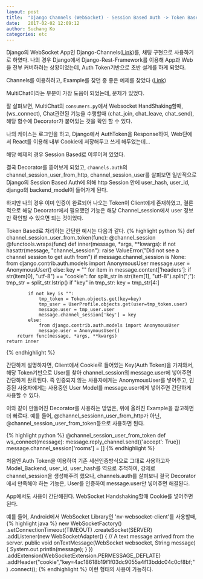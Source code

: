 ```yaml
---
layout: post
title:  "Django Channels (WebSocket) - Session Based Auth -> Token Based Auth"
date:   2017-02-02 12:09:12
author: Suchang Ko
categories: etc
---
```

Django의 WebSocket App인 Django-Channels([Link](https://github.com/django/channels))를,
채팅 구현으로 사용하기로 하였다.
나의 경우 Django에서 Django-Rest-Framework를 이용해 App과 Web을 전부 커버하려는 상황이었는데,
Auth Token기반으로 초반 설계를 하게 되었다.

Channels를 이용하려고, Example를 찾던 중 좋은 예제를 찾았다 ([Link](https://github.com/andrewgodwin/channels-examples))

MultiChat이라는 부분이 가장 도움이 되었는데, 문제가 있었다.

잘 살펴보면, MultiChat의 `consumers.py`에서
Websocket HandShaking할때, (ws_connect),
Chat관련된 기능을 수행할때 (chat_join, chat_leave, chat_send),
해당 함수에 Decorator가 붙어있는 것을 확인 할 수 있다.

나의 케이스는 로그인을 하고, Django에서 AuthToken을 Response하여, Web단에서 React를 이용해 내부 Cookie에 저장해두고 쓰게 해두었는데...

해당 예제의 경우 Session Based로 이루어져 있었다.

결국 Decorator를 뜯어보게 되었고,
`channels.auth`의 channel_session_user_from_http,
channel_session_user를 살펴보면
일반적으로 Django의 Session Based Auth에 의해 http Session 안에
user_hash, user_id, django의 backend_model이 들어가게 된다.

하지만 나의 경우 이미 인증이 완료되어 나오는 Token이 Client에게 존재하였고,
결론적으로 해당 Decorator에서 필요했던 기능은 해당 Channel_session에서 user 정보만 확인할 수 있으면 되는 것이었다.

Token Based로 처리하는 간단한 예시는 다음과 같다.
{% highlight python %}
def channel_session_user_from_token(func):
    @channel_session
    @functools.wraps(func)
    def inner(message, *args, **kwargs):
        if not hasattr(message, "channel_session"):
            raise ValueError("Did not see a channel session to get auth from")
        if message.channel_session is None:
            from django.contrib.auth.models import AnonymousUser
            message.user = AnonymousUser()
        else:
            key = ""
            for item in message.content['headers']:
                if str(item[0], "utf-8") == "cookie":
                    for split_str in str(item[1], "utf-8").split(";"):
                        tmp_str = split_str.lstrip()
                        if "key" in tmp_str:
                            key = tmp_str[4:]

            if not key is "":
                tmp_token = Token.objects.get(key=key)
                tmp_user = UserProfile.objects.get(user=tmp_token.user)
                message.user = tmp_user.user
                message.channel_session['key'] = key
            else:
                from django.contrib.auth.models import AnonymousUser
                message.user = AnonymousUser()
        return func(message, *args, **kwargs)
    return inner
{% endhighlight %}

간단하게 설명하자면, Client에서 Cookie로 들어있는 Key(Auth Token)을 가져와서,
해당 Token기반으로  User를 찾아 channel_session의 message.user에 넣어주면 간단하게 완료된다.
즉 인증되지 않는 사용자에게는 AnonymousUser를 넣어주고, 인증된 사용자에게는 사용중인 User Model를 message.user에게 넣어주면 간단하게 사용할 수 있다.

이와 같이 만들어진 Decorator를 사용하는 방법은, 위에 올려진 Example을 참고하면 더 빠르다.
예를 들어, @channel_sessionn_user_from_http가 아닌,
@channel_session_user_from_token등으로 사용하면 된다.

{% highlight python %}
@channel_session_user_from_token
def ws_connect(message):
    message.reply_channel.send({'accept': True})
    message.channel_session['rooms'] = []
{% endhighlight %}

처음엔 Auth Token을 이용하여 기존 세션인증방식으로 그대로 사용하고자 Model_Backend, user_id, user_hash를 역으로 추적하여, 강제로 channel_session을 생성해주려 했으나,
channels.auth를 살펴보니 결국 Decorator에서 만족해야 하는 기능은, User를 인증하여 message.user만 넣어주면 해결된다.

App에서도 사용이 간단해진다.
WebSocket Handshaking할때 Cookie를 넣어주면 된다.

예를 들어, Android에서 WebSocket Library인 'nv-websocket-client'를 사용할때,
{% highlight java %}
new WebSocketFactory()
.setConnectionTimeout(TIMEOUT)
.createSocket(SERVER)
.addListener(new WebSocketAdapter() {
    // A text message arrived from the server.
    public void onTextMessage(WebSocket websocket, String message) {
        System.out.println(message);
    }
})
.addExtension(WebSocketExtension.PERMESSAGE_DEFLATE)
.addHeader("cookie","key=4ac18618b19f1f03dc9055a4f13bddc04c0cf8bf;")
.connect();
{% endhighlight %}
이런 형태의 사용이 가능하다.